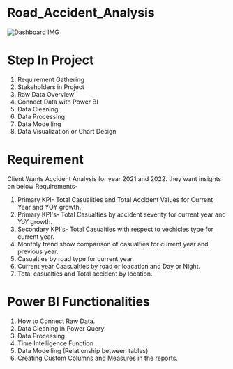 # Road_Accident_Analysis
![Dashboard IMG](https://github.com/Ajit49/Road_Accident_Analysis/assets/82594129/1ccb31be-2b1b-4ead-a394-4793780ce235)

# Step In Project
1. Requirement Gathering
2. Stakeholders in Project
3. Raw Data Overview
4. Connect Data with Power BI
5. Data Cleaning
6. Data Processing
7. Data Modelling
8. Data Visualization or Chart Design
# Requirement 
Client Wants Accident Analysis for year 2021 and 2022. they want insights on below Requirements-
1. Primary KPI- Total Casualities and Total Accident Values for Current Year and YOY growth.
2. Primary KPI's- Total Casualties by accident severity for current year and YoY growth.
3. Secondary KPI's- Total Casualties with respect to vechicles type for current year.
4. Monthly trend show comparison of casualties for current year and previous year.
5. Casualties by road type for current year.
6. Current year Caasualties by road or loacation and Day or Night.
7. Total casualties and Total accident by location.
# Power BI Functionalities
1. How to Connect Raw Data.
2. Data Cleaning in Power Query
3. Data Processing
4. Time Intelligence Function
5. Data Modelling (Relationship between tables)
6. Creating Custom Columns and Measures in the reports.
